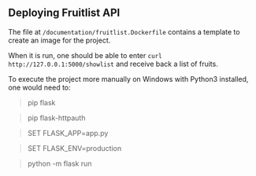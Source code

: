 ## Deploying Fruitlist API ##

The file at `/documentation/fruitlist.Dockerfile` contains a template to create an image for the project.

When it is run, one should be able to enter `curl http://127.0.0.1:5000/showlist` and receive back a list of fruits.

To execute the project more manually on Windows with Python3 installed, one would need to:

> pip flask

> pip flask-httpauth

> SET FLASK_APP=app.py

> SET FLASK_ENV=production

> python -m flask run
